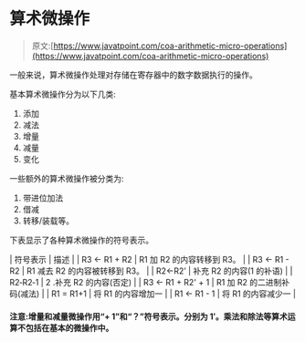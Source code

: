 # 算术微操作

> 原文:[https://www.javatpoint.com/coa-arithmetic-micro-operations](https://www.javatpoint.com/coa-arithmetic-micro-operations)

一般来说，算术微操作处理对存储在寄存器中的数字数据执行的操作。

基本算术微操作分为以下几类:

1.  添加
2.  减法
3.  增量
4.  减量
5.  变化

一些额外的算术微操作被分类为:

1.  带进位加法
2.  借减
3.  转移/装载等。

下表显示了各种算术微操作的符号表示。

| 符号表示 | 描述 |
| R3 ← R1 + R2 | R1 加 R2 的内容转移到 R3。 |
| R3 ← R1 - R2 | R1 减去 R2 的内容被转移到 R3。 |
| R2←R2’ | 补充 R2 的内容(1 的补语) |
| R2‐R2‐1 | 2 .补充 R2 的内容(否定) |
| R3 ← R1 + R2' + 1 | R1 加 R2 的二进制补码(减法) |
| R1 = R1+1 | 将 R1 的内容增加一 |
| R1 ← R1 - 1 | 将 R1 的内容减少一 |

#### 注意:增量和减量微操作用“+ 1”和“？”符号表示。分别为 1′。乘法和除法等算术运算不包括在基本的微操作中。